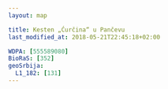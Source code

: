 ```yaml
---
layout: map

title: Kesten „Ćurčina“ u Pančevu
last_modified_at: 2018-05-21T22:45:18+02:00

WDPA: [555589080]
BioRaS: [352]
geoSrbija:
  L1_182: [131]
---
```

